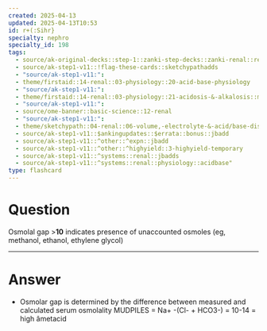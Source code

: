 ```yaml
---
created: 2025-04-13
updated: 2025-04-13T10:53
id: r+(:Sihr}
specialty: nephro
specialty_id: 198
tags:
  - source/ak-original-decks::step-1::zanki-step-decks::zanki-renal::renal-pathology
  - source/ak-step1-v11::!flag-these-cards::sketchypathadds
  - "source/ak-step1-v11:": 
  - theme/firstaid::14-renal::03-physiology::20-acid-base-physiology
  - "source/ak-step1-v11:": 
  - theme/firstaid::14-renal::03-physiology::21-acidosis-&-alkalosis::metabolic-acidosis::*basics
  - "source/ak-step1-v11:": 
  - source/ome-banner::basic-science::12-renal
  - "source/ak-step1-v11:": 
  - theme/sketchypath::04-renal::06-volume,-electrolyte-&-acid/base-disorders::04-acid/base-disorders
  - source/ak-step1-v11::$ankingupdates::$errata::bonus::jbadd
  - source/ak-step1-v11::^other::^expn::jbadd
  - source/ak-step1-v11::^other::^highyield::3-highyield-temporary
  - source/ak-step1-v11::^systems::renal::jbadds
  - source/ak-step1-v11::^systems::renal::physiology::acidbase"
type: flashcard
---
```


# Question
Osmolal gap >**10** indicates presence of unaccounted osmoles (eg, methanol, ethanol, ethylene glycol)

---

# Answer
* Osmolar gap is determined by the difference between measured and calculated serum osmolality MUDPILES = Na+ -(Cl- + HCO3-) = 10-14 = high âmetacid